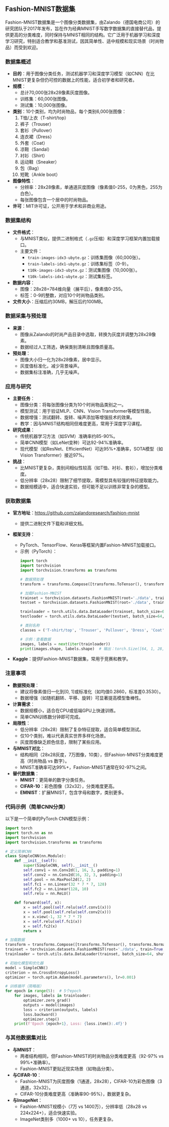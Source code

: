 ## Fashion-MNIST数据集
Fashion-MNIST数据集是一个图像分类数据集，由Zalando（德国电商公司）的研究团队于2017年发布，旨在作为经典MNIST手写数字数据集的直接替代品，提供更高的分类难度，同时保持与MNIST相同的结构。它广泛用于机器学习和深度学习研究，特别适合教学和基准测试，因其简单性、适中规模和现实场景（时尚物品）而受到欢迎。

### 数据集概述
- **目的**：用于图像分类任务，测试机器学习和深度学习模型（如CNN）在比MNIST更复杂但仍可控的数据上的性能，适合初学者和研究者。
- **规模**：
  - 总计70,000张28x28像素灰度图像。
  - 训练集：60,000张图像。
  - 测试集：10,000张图像。
- **类别**：10个类别，均为时尚物品，每个类别6,000张图像：
  1. T恤/上衣（T-shirt/top）
  2. 裤子（Trouser）
  3. 套衫（Pullover）
  4. 连衣裙（Dress）
  5. 外套（Coat）
  6. 凉鞋（Sandal）
  7. 衬衫（Shirt）
  8. 运动鞋（Sneaker）
  9. 包（Bag）
  10. 短靴（Ankle boot）
- **图像特性**：
  - 分辨率：28x28像素，单通道灰度图像（像素值0-255，0为黑色，255为白色）。
  - 每张图像包含一个居中的时尚物品。
- **许可**：MIT许可证，公开用于学术和非商业用途。

### 数据集结构
- **文件格式**：
  - 与MNIST类似，提供二进制格式（`.gz`压缩）和深度学习框架内置加载接口。
  - 主要文件：
    - `train-images-idx3-ubyte.gz`：训练集图像（60,000张）。
    - `train-labels-idx1-ubyte.gz`：训练集标签（0-9）。
    - `t10k-images-idx3-ubyte.gz`：测试集图像（10,000张）。
    - `t10k-labels-idx1-ubyte.gz`：测试集标签。
- **数据内容**：
  - 图像：28x28=784维向量（展平后），像素值0-255。
  - 标签：0-9的整数，对应10个时尚物品类别。
- **文件大小**：压缩后约30MB，解压后约100MB。

### 数据采集与预处理
- **来源**：
  - 图像从Zalando的时尚产品目录中选取，转换为灰度并调整为28x28像素。
  - 数据经过人工筛选，确保类别清晰且图像质量高。
- **预处理**：
  - 图像大小归一化为28x28像素，居中显示。
  - 灰度值标准化，减少背景噪声。
  - 数据集标注准确，几乎无噪声。

### 应用与研究
- **主要任务**：
  - 图像分类：将每张图像分类为10个时尚物品类别之一。
  - 模型测试：用于验证MLP、CNN、Vision Transformer等模型性能。
  - 数据增强：测试翻转、旋转、噪声添加等增强技术的效果。
  - 教学：因与MNIST结构相同但难度更高，常用于深度学习课程。
- **研究成果**：
  - 传统机器学习方法（如SVM）准确率约85-90%。
  - 简单CNN模型（如LeNet变种）可达92-94%准确率。
  - 现代模型（如ResNet、EfficientNet）可达95%+准确率，SOTA模型（如Vision Transformer）接近97%。
- **挑战**：
  - 比MNIST更复杂，类别间相似性较高（如T恤、衬衫、套衫），增加分类难度。
  - 低分辨率（28x28）限制了细节提取，需模型具有较强的特征提取能力。
  - 数据规模适中，适合快速实验，但可能不足以训练非常复杂的模型。

### 获取数据集
- **官方地址**：https://github.com/zalandoresearch/fashion-mnist
  - 提供二进制文件下载和详细文档。
- **框架支持**：
  - PyTorch、TensorFlow、Keras等框架内置Fashion-MNIST加载接口。
  - 示例（PyTorch）：
    ```python
    import torch
    import torchvision
    import torchvision.transforms as transforms

    # 数据预处理
    transform = transforms.Compose([transforms.ToTensor(), transforms.Normalize((0.2860,), (0.3530,))])

    # 加载Fashion-MNIST
    trainset = torchvision.datasets.FashionMNIST(root='./data', train=True, download=True, transform=transform)
    testset = torchvision.datasets.FashionMNIST(root='./data', train=False, download=True, transform=transform)

    trainloader = torch.utils.data.DataLoader(trainset, batch_size=64, shuffle=True)
    testloader = torch.utils.data.DataLoader(testset, batch_size=64, shuffle=False)

    # 类别名称
    classes = ('T-shirt/top', 'Trouser', 'Pullover', 'Dress', 'Coat', 'Sandal', 'Shirt', 'Sneaker', 'Bag', 'Ankle boot')

    # 示例：查看数据
    images, labels = next(iter(trainloader))
    print(images.shape, labels.shape)  # 输出：torch.Size([64, 1, 28, 28]) torch.Size([64])
    ```

- **Kaggle**：提供Fashion-MNIST数据集，常用于竞赛和教学。

### 注意事项
- **数据预处理**：
  - 建议将像素值归一化到[0, 1]或标准化（如均值0.2860，标准差0.3530）。
  - 数据增强（如随机翻转、平移、旋转）可显著提高模型鲁棒性。
- **计算需求**：
  - 数据规模小，适合在CPU或低端GPU上快速训练。
  - 简单CNN训练数分钟即可完成。
- **局限性**：
  - 低分辨率（28x28）限制了复杂特征提取，适合简单模型测试。
  - 仅10个类别，难以代表真实世界多样化场景。
  - 灰度图像缺乏颜色信息，限制了某些应用。
- **与MNIST对比**：
  - 结构相同（28x28灰度，7万图像，10类），但Fashion-MNIST分类难度更高（时尚物品 vs 数字）。
  - MNIST准确率可达99%+，Fashion-MNIST通常在92-97%之间。
- **替代数据集**：
  - **MNIST**：更简单的数字分类任务。
  - **CIFAR-10**：彩色图像（32x32），分类难度更高。
  - **EMNIST**：扩展MNIST，包含字母和数字，类别更多。

### 代码示例（简单CNN分类）
以下是一个简单的PyTorch CNN模型示例：
```python
import torch
import torch.nn as nn
import torchvision
import torchvision.transforms as transforms

# 定义简单CNN
class SimpleCNN(nn.Module):
    def __init__(self):
        super(SimpleCNN, self).__init__()
        self.conv1 = nn.Conv2d(1, 16, 3, padding=1)
        self.conv2 = nn.Conv2d(16, 32, 3, padding=1)
        self.pool = nn.MaxPool2d(2, 2)
        self.fc1 = nn.Linear(32 * 7 * 7, 128)
        self.fc2 = nn.Linear(128, 10)
        self.relu = nn.ReLU()

    def forward(self, x):
        x = self.pool(self.relu(self.conv1(x)))
        x = self.pool(self.relu(self.conv2(x)))
        x = x.view(-1, 32 * 7 * 7)
        x = self.relu(self.fc1(x))
        x = self.fc2(x)
        return x

# 加载数据
transform = transforms.Compose([transforms.ToTensor(), transforms.Normalize((0.2860,), (0.3530,))])
trainset = torchvision.datasets.FashionMNIST(root='./data', train=True, download=True, transform=transform)
trainloader = torch.utils.data.DataLoader(trainset, batch_size=64, shuffle=True)

# 初始化模型和优化器
model = SimpleCNN()
criterion = nn.CrossEntropyLoss()
optimizer = torch.optim.Adam(model.parameters(), lr=0.001)

# 训练循环（简略版）
for epoch in range(5):  # 5个epoch
    for images, labels in trainloader:
        optimizer.zero_grad()
        outputs = model(images)
        loss = criterion(outputs, labels)
        loss.backward()
        optimizer.step()
    print(f'Epoch {epoch+1}, Loss: {loss.item():.4f}')
```

### 与其他数据集对比
- **与MNIST**：
  - 两者结构相同，但Fashion-MNIST的时尚物品分类难度更高（92-97% vs 99%+准确率）。
  - Fashion-MNIST更贴近现实场景（如物品分类）。
- **与CIFAR-10**：
  - Fashion-MNIST为灰度图像（1通道，28x28），CIFAR-10为彩色图像（3通道，32x32）。
  - CIFAR-10分类难度更高（准确率90-95%），数据更复杂。
- **与ImageNet**：
  - Fashion-MNIST规模小（7万 vs 1400万），分辨率低（28x28 vs 224x224+），适合快速实验。
  - ImageNet类别多（1000+ vs 10），任务更复杂。


